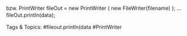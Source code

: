 bzw.
  PrintWriter  ﬁleOut  =  new PrintWriter  (
                              new FileWriter(ﬁlename)  );
  ...
  ﬁleOut.println(data);

   Tags & Topics:
   #ﬁleout.println(data
   #PrintWriter